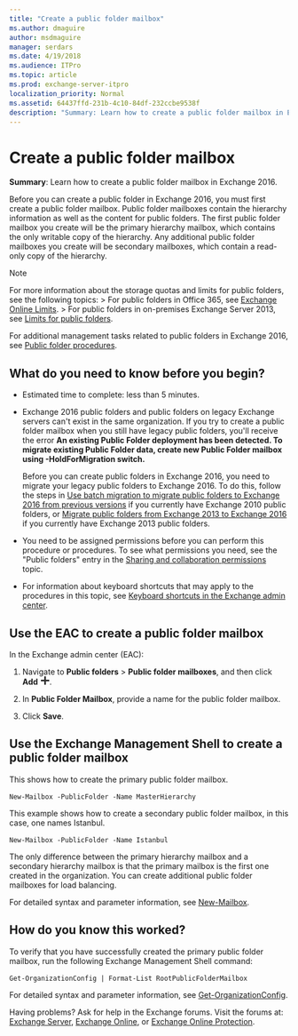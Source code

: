 ```yaml
---
title: "Create a public folder mailbox"
ms.author: dmaguire
author: msdmaguire
manager: serdars
ms.date: 4/19/2018
ms.audience: ITPro
ms.topic: article
ms.prod: exchange-server-itpro
localization_priority: Normal
ms.assetid: 64437ffd-231b-4c10-84df-232ccbe9538f
description: "Summary: Learn how to create a public folder mailbox in Exchange 2016."
---
```


# Create a public folder mailbox

 **Summary**: Learn how to create a public folder mailbox in Exchange 2016.
  
Before you can create a public folder in Exchange 2016, you must first create a public folder mailbox. Public folder mailboxes contain the hierarchy information as well as the content for public folders. The first public folder mailbox you create will be the primary hierarchy mailbox, which contains the only writable copy of the hierarchy. Any additional public folder mailboxes you create will be secondary mailboxes, which contain a read-only copy of the hierarchy.
  
> [!NOTE]
>  For more information about the storage quotas and limits for public folders, see the following topics: >  For public folders in Office 365, see [Exchange Online Limits](https://go.microsoft.com/fwlink/?LinkID=391188). >  For public folders in on-premises Exchange Server 2013, see [Limits for public folders](limits.md).
  
For additional management tasks related to public folders in Exchange 2016, see [Public folder procedures](procedures.md).
  
## What do you need to know before you begin?

- Estimated time to complete: less than 5 minutes.
    
- Exchange 2016 public folders and public folders on legacy Exchange servers can't exist in the same organization. If you try to create a public folder mailbox when you still have legacy public folders, you'll receive the error **An existing Public Folder deployment has been detected. To migrate existing Public Folder data, create new Public Folder mailbox using -HoldForMigration switch.**
    
    Before you can create public folders in Exchange 2016, you need to migrate your legacy public folders to Exchange 2016. To do this, follow the steps in [Use batch migration to migrate public folders to Exchange 2016 from previous versions](batch-migration-from-previous-versions.md) if you currently have Exchange 2010 public folders, or [Migrate public folders from Exchange 2013 to Exchange 2016](migrate-from-exchange-2013.md) if you currently have Exchange 2013 public folders.
    
- You need to be assigned permissions before you can perform this procedure or procedures. To see what permissions you need, see the "Public folders" entry in the [Sharing and collaboration permissions](../../permissions/feature-permissions/sharing-and-collaboration-permissions.md) topic.
    
- For information about keyboard shortcuts that may apply to the procedures in this topic, see [Keyboard shortcuts in the Exchange admin center](../../about-documentation/exchange-admin-center-keyboard-shortcuts.md).
    
## Use the EAC to create a public folder mailbox

In the Exchange admin center (EAC):
  
1. Navigate to **Public folders** \> **Public folder mailboxes**, and then click **Add** ![Add icon](../../media/ITPro_EAC_AddIcon.png).
    
2. In **Public Folder Mailbox**, provide a name for the public folder mailbox.
    
3. Click **Save**.
    
## Use the Exchange Management Shell to create a public folder mailbox

This shows how to create the primary public folder mailbox.
  
```
New-Mailbox -PublicFolder -Name MasterHierarchy
```

This example shows how to create a secondary public folder mailbox, in this case, one names Istanbul.
  
```
New-Mailbox -PublicFolder -Name Istanbul 
```

The only difference between the primary hierarchy mailbox and a secondary hierarchy mailbox is that the primary mailbox is the first one created in the organization. You can create additional public folder mailboxes for load balancing.
  
For detailed syntax and parameter information, see [New-Mailbox](http://technet.microsoft.com/library/42dbb25a-0b23-4775-ae15-7af62c089565.aspx).
  
## How do you know this worked?

To verify that you have successfully created the primary public folder mailbox, run the following Exchange Management Shell command:
  
```
Get-OrganizationConfig | Format-List RootPublicFolderMailbox
```

For detailed syntax and parameter information, see [Get-OrganizationConfig](http://technet.microsoft.com/library/3e07e5cc-5066-40e7-8642-845ad080f9a9.aspx).
  
Having problems? Ask for help in the Exchange forums. Visit the forums at: [Exchange Server](https://go.microsoft.com/fwlink/p/?linkId=60612), [Exchange Online](https://go.microsoft.com/fwlink/p/?linkId=267542), or [Exchange Online Protection](https://go.microsoft.com/fwlink/p/?linkId=285351).
  

